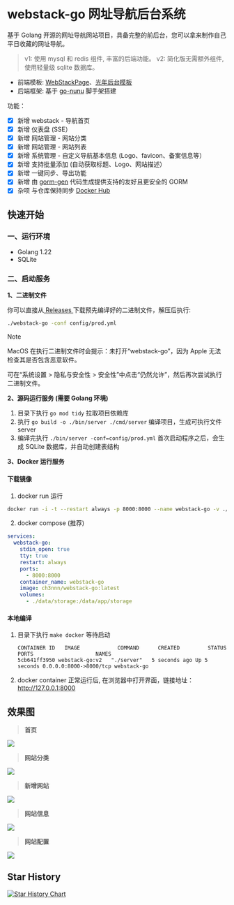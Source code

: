 # webstack-go 网址导航后台系统

基于 Golang 开源的网址导航网站项目，具备完整的前后台，您可以拿来制作自己平日收藏的网址导航。
> v1: 使用 mysql 和 redis 组件, 丰富的后端功能。 v2: 简化版无需额外组件, 使用轻量级 sqlite 数据库。

- 前端模板: [WebStackPage](https://github.com/WebStackPage/WebStackPage.github.io)、[光年后台模板](https://gitee.com/yinqi/Light-Year-Admin-Using-Iframe-v4)
- 后端框架: 基于 [go-nunu](https://github.com/go-nunu/nunu) 脚手架搭建

功能：
- [x] 新增 webstack - 导航首页
- [x] 新增 仪表盘 (SSE）
- [x] 新增 网站管理 - 网站分类
- [x] 新增 网站管理 - 网站列表
- [x] 新增 系统管理 - 自定义导航基本信息 (Logo、favicon、备案信息等）
- [x] 新增 支持批量添加 (自动获取标题、Logo、网站描述）
- [x] 新增 一键同步、导出功能
- [x] 新增 由 [gorm-gen](https://github.com/go-gorm/gen) 代码生成提供支持的友好且更安全的 GORM
- [x] 杂项 与仓库保持同步 [Docker Hub](https://hub.docker.com/r/ch3nnn/webstack-go/tags)

## 快速开始

### 一、运行环境

- Golang 1.22
- SQLite

### 二、启动服务

**1、二进制文件**

你可以直接从[ Releases ](https://github.com/ch3nnn/webstack-go/releases)下载预先编译好的二进制文件，解压后执行:

```bash
./webstack-go -conf config/prod.yml 
```

> [!NOTE]
> MacOS 在执行二进制文件时会提示：未打开“webstack-go”，因为 Apple 无法检查其是否包含恶意软件。
> 
> 可在“系统设置 > 隐私与安全性 > 安全性”中点击“仍然允许”，然后再次尝试执行二进制文件。


**2、源码运行服务 (需要 Golang 环境)**
1. 目录下执行 `go mod tidy` 拉取项目依赖库
2. 执行 `go build -o ./bin/server ./cmd/server` 编译项目，生成可执行文件 server 
3. 编译完执行 `./bin/server -conf=config/prod.yml` 首次启动程序之后，会生成 SQLite 数据库，并自动创建表结构


**3、Docker 运行服务**
#### 下载镜像
1. docker run 运行
```bash
docker run -i -t --restart always -p 8000:8000 --name webstack-go -v ./data/storage:/data/app/storage ch3nnn/webstack-go:latest
```

2. docker compose (推荐)
```yaml
services:
  webstack-go:
    stdin_open: true
    tty: true
    restart: always
    ports:
      - 8000:8000
    container_name: webstack-go
    image: ch3nnn/webstack-go:latest
    volumes:
      - ./data/storage:/data/app/storage
```

#### 本地编译
1. 目录下执行 `make docker` 等待启动
   ```shell
   CONTAINER ID   IMAGE            COMMAND      CREATED         STATUS         PORTS                    NAMES
   5cb641ff3950 webstack-go:v2   "./server"   5 seconds ago Up 5 seconds 0.0.0.0:8000->8000/tcp webstack-go
   ```
2. docker container 正常运行后, 在浏览器中打开界面，链接地址：http://127.0.0.1:8000

## 效果图

> **首页**

![](.github/image/index.png)

> **网站分类**

![](.github/image/category.png)

> **新增网站**

![](.github/image/add_site.png)

> **网站信息**

![](.github/image/site.png)

> **网站配置**

![](.github/image/config.png)

## Star History

[![Star History Chart](https://api.star-history.com/svg?repos=ch3nnn/webstack-go&type=Date)](https://star-history.com/#ch3nnn/webstack-go&Date)
